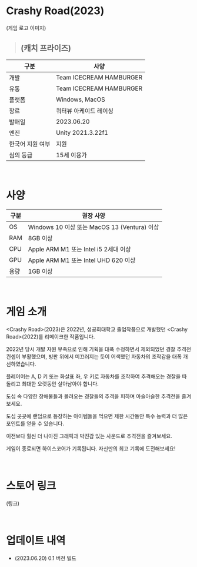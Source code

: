 # Crashy Road(2023)

(게임 로고 이미지)
> ## (캐치 프라이즈)

| 구분          | 사양                     |
| ------------ | ----------------------- |
| 개발          | Team ICECREAM HAMBURGER |
| 유통          | Team ICECREAM HAMBURGER |
| 플랫폼         | Windows, MacOS          |
| 장르          | 쿼터뷰 아케이드 레이싱        |
| 발매일         | 2023.06.20              |
| 엔진          | Unity 2021.3.22f1       |
| 한국어 지원 여부 | 지원                     |
| 심의 등급      | 15세 이용가               |

<br/>

# 사양
| 구분 | 권장 사양                                     |
| --- | ------------------------------------------ |
| OS  | Windows 10 이상 또는 MacOS 13 (Ventura) 이상   |
| RAM | 8GB 이상                                     |
| CPU | Apple ARM M1 또는 Intel i5 2세대 이상          |
| GPU | Apple ARM M1 또는 Intel UHD 620 이상          |
| 용량 | 1GB 이상                                     |

<br/>

# 게임 소개
\<Crashy Road>(2023)은 2022년, 성공회대학교 졸업작품으로 개발했던 \<Crashy Road>(2022)를 리메이크한 작품입니다.

2022년 당시 개발 자원 부족으로 인해 기획을 대폭 수정하면서 제외되었던 경찰 추격전 컨셉이 부활했으며, 빙판 위에서 미끄러지는 듯이 어색했던 자동차의 조작감을 대폭 개선하였습니다.

플레이어는 A, D 키 또는 화살표 좌, 우 키로 자동차를 조작하여 추격해오는 경찰을 따돌리고 최대한 오랫동안 살아남아야 합니다.

도심 속 다양한 장애물들과 몰려오는 경찰들의 추격을 피하며 아슬아슬한 추격전을 즐겨보세요.

도심 곳곳에 랜덤으로 등장하는 아이템들을 먹으면 제한 시간동안 특수 능력과 더 많은 포인트를 얻을 수 있습니다.

이전보다 훨씬 더 나아진 그래픽과 박진감 있는 사운드로 추격전을 즐겨보세요.

게임이 종료되면 하이스코어가 기록됩니다. 자신만의 최고 기록에 도전해보세요!

<br/>

# 스토어 링크
(링크)

<br/>

# 업데이트 내역
- (2023.06.20) 0.1 버전 빌드

